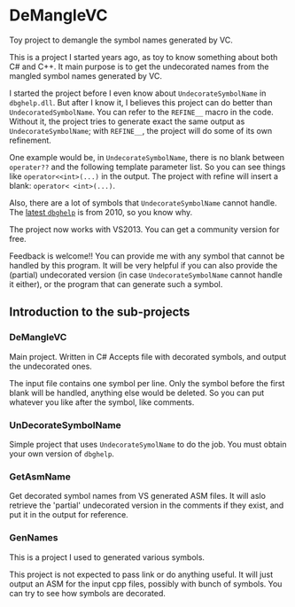 # DeMangleVC
Toy project to demangle the symbol names generated by VC.

This is a project I started years ago, as toy to know something about both C# and C++.
It main purpose is to get the undecorated names from the mangled symbol names generated by VC.

I started the project before I even know about `UndecorateSymbolName` in `dbghelp.dll`.
But after I know it, I believes this project can do better than `UndecoratedSymbolName`.
You can refer to the `REFINE__` macro in the code.
Without it, the project tries to generate exact the same output as `UndecorateSymbolName`;
with `REFINE__`, the project will do some of its own refinement.

One example would be, in `UndecorateSymbolName`, there is no blank between `operater??` and
the following template parameter list. So you can see things like `operator<<int>(...)` in the output.
The project with refine will insert a blank: `operator< <int>(...)`.

Also, there are a lot of symbols that `UndecorateSymbolName` cannot handle.
The <a href="https://msdn.microsoft.com/en-us/library/windows/desktop/ms679294%28v=vs.85%29.aspx">latest `dbghelp`</a> is from 2010, so you know why.

The project now works with VS2013. You can get a community version for free.

Feedback is welcome!! You can provide me with any symbol that cannot be handled by this program.
It will be very helpful if you can also provide the (partial) undecorated version (in case `UndecorateSymbolName` cannot handle it either),
or the program that can generate such a symbol.

## Introduction to the sub-projects
### DeMangleVC
Main project. Written in C# Accepts file with decorated symbols, and output the undecorated ones.

The input file contains one symbol per line. Only the symbol before the first blank will be handled,
anything else would be deleted. So you can put whatever you like after the symbol, like comments.

### UnDecorateSymbolName
Simple project that uses `UndecorateSymolName` to do the job. You must obtain your own version of `dbghelp`.

### GetAsmName
Get decorated symbol names from VS generated ASM files.
It will aslo retrieve the 'partial' undecorated version in the comments if they exist,
and put it in the output for reference.

### GenNames
This is a project I used to generated various symbols.

This project is not expected to pass link or do anything useful.
It will just output an ASM for the input cpp files, possibly with bunch of symbols.
You can try to see how symbols are decorated.
